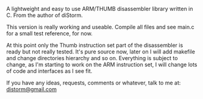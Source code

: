 A lightweight and easy to use ARM/THUMB disassembler library written in C.
From the author of diStorm.

This version is really working and useable. Compile all files and see main.c for a small test reference, for now.

At this point only the Thumb instruction set part of the disassembler is ready but not really tested. It's pure source now, later on I will add makefile and change directories hierarchy and so on.
Everything is subject to change, as I'm starting to work on the ARM instruction set, I will change lots of code and interfaces as I see fit.

If you have any ideas, requests, comments or whatever, talk to me at: distorm@gmail.com